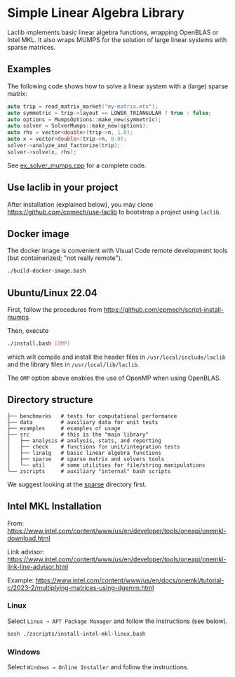 # Simple Linear Algebra Library

Laclib implements basic linear algebra functions, wrapping OpenBLAS or Intel MKL. It also wraps MUMPS for the solution of large linear systems with sparse matrices.

## Examples

The following code shows how to solve a linear system with a (large) sparse matrix:

```c++
auto trip = read_matrix_market("my-matrix.mtx");
auto symmetric = trip->layout == LOWER_TRIANGULAR ? true : false;
auto options = MumpsOptions::make_new(symmetric);
auto solver = SolverMumps::make_new(options);
auto rhs = vector<double>(trip->n, 1.0);
auto x = vector<double>(trip->n, 0.0);
solver->analyze_and_factorize(trip);
solver->solve(x, rhs);
```

See [ex_solver_mumps.cpp](https://github.com/cpmech/laclib/blob/main/examples/ex_solver_mumps.cpp) for a complete code.

## Use laclib in your project

After installation (explained below), you may clone https://github.com/cpmech/use-laclib to bootstrap a project using `laclib`.

## Docker image

The docker image is convenient with Visual Code remote development tools (but containerized; "not really remote").

```bash
./build-docker-image.bash
```

## Ubuntu/Linux 22.04

First, follow the procedures from https://github.com/cpmech/script-install-mumps

Then, execute

```bash
./install.bash [OMP]
```

which will compile and install the header files in `/usr/local/include/laclib` and the library files in `/usr/local/lib/laclib`.

The `OMP` option above enables the use of OpenMP when using OpenBLAS.

## Directory structure

```
├── benchmarks   # tests for computational performance
├── data         # auxiliary data for unit tests
├── examples     # examples of usage
├── src          # this is the "main library"
│   ├── analysis # analysis, stats, and reporting
│   ├── check    # functions for unit/integration tests
│   ├── linalg   # basic linear algebra functions
│   ├── sparse   # sparse matrix and solvers tools
│   └── util     # some utilities for file/string manipulations
└── zscripts     # auxiliary "internal" bash scripts
```

We suggest looking at the [sparse](https://github.com/cpmech/laclib/tree/main/src/sparse) directory first.

## Intel MKL Installation

From: https://www.intel.com/content/www/us/en/developer/tools/oneapi/onemkl-download.html

Link advisor: https://www.intel.com/content/www/us/en/developer/tools/oneapi/onemkl-link-line-advisor.html

Example: https://www.intel.com/content/www/us/en/docs/onemkl/tutorial-c/2023-2/multiplying-matrices-using-dgemm.html

### Linux

Select `Linux → APT Package Manager` and follow the instructions (see below).

```bash
bash ./zscripts/install-intel-mkl-linux.bash
```

### Windows

Select `Windows → Online Installer` and follow the instructions.
